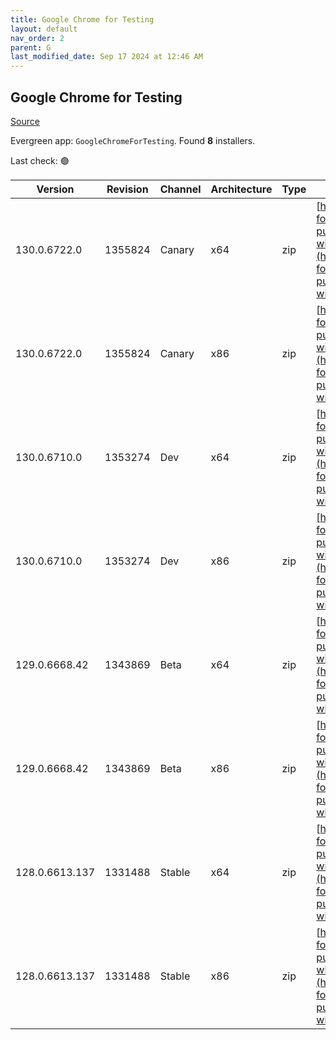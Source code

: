 ```yaml
---
title: Google Chrome for Testing
layout: default
nav_order: 2
parent: G
last_modified_date: Sep 17 2024 at 12:46 AM
---
```


## Google Chrome for Testing

[Source](https://googlechromelabs.github.io/chrome-for-testing/)

Evergreen app: `GoogleChromeForTesting`. Found **8** installers.

Last check: 🟢

| Version        | Revision | Channel | Architecture | Type | URI                                                                                                                                                                                              |
| -------------- | -------- | ------- | ------------ | ---- | ------------------------------------------------------------------------------------------------------------------------------------------------------------------------------------------------ |
| 130.0.6722.0   | 1355824  | Canary  | x64          | zip  | [https://storage.googleapis.com/chrome-for-testing-public/130.0.6722.0/win64/chrome-win64.zip](https://storage.googleapis.com/chrome-for-testing-public/130.0.6722.0/win64/chrome-win64.zip)     |
| 130.0.6722.0   | 1355824  | Canary  | x86          | zip  | [https://storage.googleapis.com/chrome-for-testing-public/130.0.6722.0/win32/chrome-win32.zip](https://storage.googleapis.com/chrome-for-testing-public/130.0.6722.0/win32/chrome-win32.zip)     |
| 130.0.6710.0   | 1353274  | Dev     | x64          | zip  | [https://storage.googleapis.com/chrome-for-testing-public/130.0.6710.0/win64/chrome-win64.zip](https://storage.googleapis.com/chrome-for-testing-public/130.0.6710.0/win64/chrome-win64.zip)     |
| 130.0.6710.0   | 1353274  | Dev     | x86          | zip  | [https://storage.googleapis.com/chrome-for-testing-public/130.0.6710.0/win32/chrome-win32.zip](https://storage.googleapis.com/chrome-for-testing-public/130.0.6710.0/win32/chrome-win32.zip)     |
| 129.0.6668.42  | 1343869  | Beta    | x64          | zip  | [https://storage.googleapis.com/chrome-for-testing-public/129.0.6668.42/win64/chrome-win64.zip](https://storage.googleapis.com/chrome-for-testing-public/129.0.6668.42/win64/chrome-win64.zip)   |
| 129.0.6668.42  | 1343869  | Beta    | x86          | zip  | [https://storage.googleapis.com/chrome-for-testing-public/129.0.6668.42/win32/chrome-win32.zip](https://storage.googleapis.com/chrome-for-testing-public/129.0.6668.42/win32/chrome-win32.zip)   |
| 128.0.6613.137 | 1331488  | Stable  | x64          | zip  | [https://storage.googleapis.com/chrome-for-testing-public/128.0.6613.137/win64/chrome-win64.zip](https://storage.googleapis.com/chrome-for-testing-public/128.0.6613.137/win64/chrome-win64.zip) |
| 128.0.6613.137 | 1331488  | Stable  | x86          | zip  | [https://storage.googleapis.com/chrome-for-testing-public/128.0.6613.137/win32/chrome-win32.zip](https://storage.googleapis.com/chrome-for-testing-public/128.0.6613.137/win32/chrome-win32.zip) |
